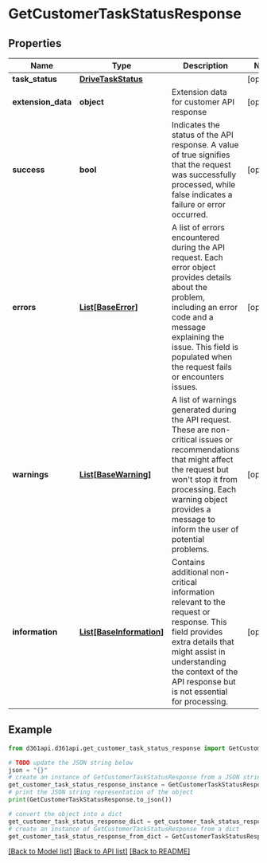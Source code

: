 # GetCustomerTaskStatusResponse


## Properties

Name | Type | Description | Notes
------------ | ------------- | ------------- | -------------
**task_status** | [**DriveTaskStatus**](DriveTaskStatus.md) |  | [optional] 
**extension_data** | **object** | Extension data for customer API response | [optional] 
**success** | **bool** | Indicates the status of the API response. A value of true signifies that the request was successfully processed, while false indicates a failure or error occurred. | [optional] 
**errors** | [**List[BaseError]**](BaseError.md) | A list of errors encountered during the API request. Each error object provides details about the problem, including an error code and a message explaining the issue. This field is populated when the request fails or encounters issues. | [optional] 
**warnings** | [**List[BaseWarning]**](BaseWarning.md) | A list of warnings generated during the API request. These are non-critical issues or recommendations that might affect the request but won&#39;t stop it from processing. Each warning object provides a message to inform the user of potential problems. | [optional] 
**information** | [**List[BaseInformation]**](BaseInformation.md) | Contains additional non-critical information relevant to the request or response. This field provides extra details that might assist in understanding the context of the API response but is not essential for processing. | [optional] 

## Example

```python
from d361api.d361api.get_customer_task_status_response import GetCustomerTaskStatusResponse

# TODO update the JSON string below
json = "{}"
# create an instance of GetCustomerTaskStatusResponse from a JSON string
get_customer_task_status_response_instance = GetCustomerTaskStatusResponse.from_json(json)
# print the JSON string representation of the object
print(GetCustomerTaskStatusResponse.to_json())

# convert the object into a dict
get_customer_task_status_response_dict = get_customer_task_status_response_instance.to_dict()
# create an instance of GetCustomerTaskStatusResponse from a dict
get_customer_task_status_response_from_dict = GetCustomerTaskStatusResponse.from_dict(get_customer_task_status_response_dict)
```
[[Back to Model list]](../README.md#documentation-for-models) [[Back to API list]](../README.md#documentation-for-api-endpoints) [[Back to README]](../README.md)


